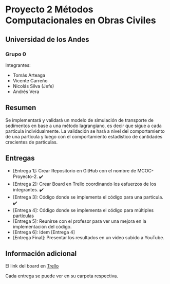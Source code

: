 # Proyecto 2 Métodos Computacionales en Obras Civiles
## Universidad de los Andes
### Grupo 0
Integrantes:
- Tomás Arteaga
- Vicente Carreño
- Nicolás Silva (Jefe)
- Andrés Vera

## Resumen
Se implementará y validará un modelo de simulación de transporte de sedimentos en base a una método lagrangiano, es decir que sigue a cada partícula individualmente. La validación se hará a nivel del comportamiento de una partícula y luego con el comportamiento estadístico de cantidades crecientes de partículas.

## Entregas
- [Entrega 1]: Crear Repositorio en GitHub con el nombre de MCOC-Proyecto-2. :heavy_check_mark:
- [Entrega 2]: Crear Board en Trello coordinando los esfuerzos de los integrantes. :heavy_check_mark:
- [Entrega 3]: Código donde se implementa el código para una partícula. :heavy_check_mark:
- [Entrega 4]: Código donde se implementa el código para múltiples partículas
- [Entrega 5]: Reunirse con el profesor para ver una mejora en la implementación del código.
- [Entrega 6]: Idem [Entrega 4]
- [Entrega Final]: Presentar los resultados en un video subido a YouTube.

## Información adicional

El link del board en [Trello](https://trello.com/b/Y6Fa1G1A/mcoc-proyecto-2)

Cada entrega se puede ver en su carpeta respectiva.
